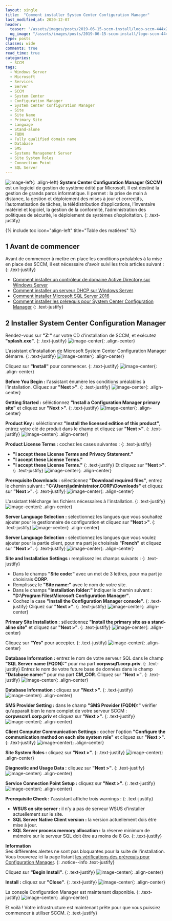 ```yaml
---
layout: single
title:  "Comment installer System Center Configuration Manager"
last_modified_at: 2020-12-07
header:
  teaser: "/assets/images/posts/2019-06-15-sccm-install/logo-sccm-444x240.png"
  og_image: "/assets/images/posts/2019-06-15-sccm-install/logo-sccm-444x240.png"
type: posts
classes: wide
comments: true
read_time: true
categories:
  - SCCM
tags:
  - Windows Server
  - Microsoft
  - Services
  - Server
  - SCCM
  - System Center
  - Configuration Manager
  - System Center Configuration Manager
  - Site
  - Site Name
  - Primary Site
  - Language
  - Stand-alone
  - FQDN
  - Fully qualified domain name
  - Database
  - SMS
  - Systems Management Server
  - Site System Roles
  - Connection Point
  - SQL Server
---
```


![image-left](/assets/images/posts/2019-06-15-sccm-install/logo-sccm-222x150.png){: .align-left}
**System Center Configuration Manager (SCCM)** est un logiciel de gestion de système édité par Microsoft. Il est destiné la gestion de grands parcs informatique. Il permet : la prise de main à distance, la gestion et déploiement des mises à jour et correctifs, l’automatisation de tâches, la télédistribution d’applications, l’inventaire matériel et logiciel, la gestion de la conformité, l’administration des politiques de sécurité, le déploiement de systèmes d’exploitation.
{: .text-justify}

{% include toc icon="align-left" title="Table des matières" %}

## 1 Avant de commencer
Avant de commencer à mettre en place les conditions préalables à la mise en place des SCCM, il est nécessaire d'avoir suivi les trois articles suivant :
{: .text-justify}

- [Comment installer un contrôleur de domaine Active Directory sur Windows Server](/active%20directory/install-active-directory/)
- [Comment installer un serveur DHCP sur Windows Server](/dhcp/install-dhcp-server/)
- [Comment installer Microsoft SQL Server 2016](/sql/install-sql-server-2016/)
- [Comment installer les prérequis pour System Center Configuration Manager](/sccm/sccm-install-prerequisites/)
{: .text-justify}



## 2 Installer System Center Configuration Manager

Rendez-vous sur **"Z:\"** sur votre CD d'installation de SCCM, et exécutez **"splash.exe"**.
{: .text-justify}
![image-center](/assets/images/posts/2019-06-15-sccm-install/2019-06-16-16_54_15-mRemoteNG---confCons.png){: .align-center}

L'assistant d'installation de Microsoft System Center Configuration Manager démarre.
{: .text-justify}
![image-center](/assets/images/posts/2019-06-15-sccm-install/2019-06-16-16_55_56-mRemoteNG---confCons.png){: .align-center}

Cliquez sur **"Install"** pour commencer.
{: .text-justify}
![image-center](/assets/images/posts/2019-06-15-sccm-install/2019-06-16-16_57_01-mRemoteNG---confCons.png){: .align-center}

**Before You Begin :** l'assistant énumère les conditions préalables à l'installation. Cliquez sur **"Next >"**.
{: .text-justify}
![image-center](/assets/images/posts/2019-06-15-sccm-install/2019-06-16-16_59_45-mRemoteNG---confCons.png){: .align-center}

**Getting Started :** séléctionnez **"Install a Configuration Manager primary site"** et cliquez sur **"Next >"**.
{: .text-justify}
![image-center](/assets/images/posts/2019-06-15-sccm-install/2019-06-16-17_00_10-mRemoteNG---confCons.png){: .align-center}

**Product Key :** séléctionnez **"Install the licensed edition of this product"**, entrez votre clé de produit dans le champ et cliquez sur **"Next >"**.
{: .text-justify}
![image-center](/assets/images/posts/2019-06-15-sccm-install/2019-06-16-17_01_27-mRemoteNG---confCons.png){: .align-center}

**Product License Terms :** cochez les cases suivantes :
{: .text-justify}
- **"I accept these License Terms and Privacy Statement."**
- **"I accept these License Terms."**
- **"I accept these License Terms."**
{: .text-justify}
Et cliquez sur **"Next >"**.
{: .text-justify}
![image-center](/assets/images/posts/2019-06-15-sccm-install/2019-06-16-17_02_19-mRemoteNG---confCons.png){: .align-center}

**Prerequisite Downloads :** sélectionnez **"Download required files"**, entrez le chemin suivant : **"C:\Users\administrator.CORP\Downloads"** et cliquez sur **"Next >"**.
{: .text-justify}
![image-center](/assets/images/posts/2019-06-15-sccm-install/2019-06-16-17_02_46-mRemoteNG---confCons.png){: .align-center}

L'assistant télécharge les fichiers nécessaires à l'installation.
{: .text-justify}
![image-center](/assets/images/posts/2019-06-15-sccm-install/2019-06-16-17_03_08-mRemoteNG---confCons.png){: .align-center}

**Server Language Selection :** sélectionnez les langues que vous souhaitez ajouter pour le gestionnaire de configuration et cliquez sur  **"Next >"**.
{: .text-justify}
![image-center](/assets/images/posts/2019-06-15-sccm-install/2019-06-16-17_10_30-mRemoteNG---confCons.png){: .align-center}

**Server Language Selection :** sélectionnez les langues que vous voulez ajouter pour la partie client, pour ma part je choisirais **"French"** et cliquez sur **"Next >"**.
{: .text-justify}
![image-center](/assets/images/posts/2019-06-15-sccm-install/2019-06-16-17_11_38-mRemoteNG---confCons.png){: .align-center}

**Site and Installation Settings :** remplissez les champs suivants :
{: .text-justify}
- Dans le champs **"Site code:"** avec un mot de 3 lettres, pour ma part je choisirais **CORP**. 
- Remplissez le **"Site name:"** avec le nom de votre site.
- Dans le champs **"Installation folder:"** indiquer le chemin suivant : **"D:\Program Files\Microsoft Configuration Manager"**.
- Cochez la case **"Install the Configuration Manager console"**.
{: .text-justify}
Cliquez sur **"Next >"**.
{: .text-justify}
![image-center](/assets/images/posts/2019-06-15-sccm-install/2019-06-16-17_13_59-mRemoteNG---confCons.png){: .align-center}

**Primary Site Installation :** sélectionnez **"Install the primary site as a stand-aline site"** et cliquez sur **"Next >"**.
{: .text-justify}
![image-center](/assets/images/posts/2019-06-15-sccm-install/2019-06-16-17_14_30-mRemoteNG---confCons.png){: .align-center}

Cliquez sur **"Yes"** pour accepter.
{: .text-justify}
![image-center](/assets/images/posts/2019-06-15-sccm-install/2019-06-16-17_14_56-mRemoteNG---confCons.png){: .align-center}

**Database Information :** entrez le nom de votre serveur SQL dans le champ **"SQL Server name (FQDN):"** pour ma part **corpwsql1.corp.priv**.
{: .text-justify}
Entrez le nom de votre future base de données dans le champ **"Database name:"** pour ma part **CM_COR**. Cliquez sur **"Next >"**.
{: .text-justify}
![image-center](/assets/images/posts/2019-06-15-sccm-install/2019-06-16-17_16_06-mRemoteNG---confCons.png){: .align-center}

**Database Information :** cliquez sur **"Next >"**.
{: .text-justify}
![image-center](/assets/images/posts/2019-06-15-sccm-install/2019-06-16-17_16_33-mRemoteNG---confCons.png){: .align-center}

**SMS Provider Setting :** dans le champ **"SMS Provider (FQDN):"** vérifier qu'apparaît bien le nom complet de votre serveur SCCM : **corpwscm1.corp.priv** et cliquez sur **"Next >"**.
{: .text-justify}
![image-center](/assets/images/posts/2019-06-15-sccm-install/2019-06-16-17_16_56-mRemoteNG---confCons.png){: .align-center}

**Client Computer Communication Settings :** cocher l'option **"Configure the communication method on each site system role"** et cliquez sur **"Next >"**.
{: .text-justify}
![image-center](/assets/images/posts/2019-06-15-sccm-install/2019-06-16-17_17_22-mRemoteNG---confCons.png){: .align-center}

**Site System Roles :** cliquez sur **"Next >"**.
{: .text-justify}
![image-center](/assets/images/posts/2019-06-15-sccm-install/2019-06-16-17_17_42-mRemoteNG---confCons.png){: .align-center}

**Diagnostic and Usage Data :** cliquez sur **"Next >"**.
{: .text-justify}
![image-center](/assets/images/posts/2019-06-15-sccm-install/2019-06-16-17_18_14-mRemoteNG---confCons.png){: .align-center}

**Service Connection Point Setup :** cliquez sur **"Next >"**.
{: .text-justify}
![image-center](/assets/images/posts/2019-06-15-sccm-install/2019-06-16-17_18_53-mRemoteNG---confCons.png){: .align-center}


**Prerequisite Check :** l'assistant affiche trois warnings :
{: .text-justify}
- **WSUS on site server :** il n'y a pas de serveur WSUS d'installer actuellement sur le site.
- **SQL Server Native Client version :** la version actuellement dois être mise à jour.</li>
- **SQL Server process memory allocation :** la réserve minimum de mémoire sur le serveur SQL doit être au moins de 8 Go.
{: .text-justify}

<i class="fas fa-info-circle"></i> **Information** <br>
Ses différentes alertes ne sont pas bloquantes pour la suite de l'installation. Vous trouverez ici la page listant [les vérifications des prérequis pour Configuration Manager](https://docs.microsoft.com/en-us/configmgr/core/servers/deploy/install/list-of-prerequisite-checks).
{: .notice--info .text-justify}

Cliquez sur **"Begin Install"**.
{: .text-justify}
![image-center](/assets/images/posts/2019-06-15-sccm-install/2019-06-16-17_30_10-mRemoteNG---confCons.png){: .align-center}

**Install :** cliquez sur **"Close"**.
{: .text-justify}
![image-center](/assets/images/posts/2019-06-15-sccm-install/2019-06-16-18_31_53-mRemoteNG---confCons.png){: .align-center}

La console Configuration Manager est maintenant disponible.
{: .text-justify}
![image-center](/assets/images/posts/2019-06-15-sccm-install/2019-06-16-18_33_05-mRemoteNG---confCons.png){: .align-center}

Et voilà ! Votre infrastructure est maintenant prête pour que vous puissiez commencer à utiliser SCCM.
{: .text-justify}